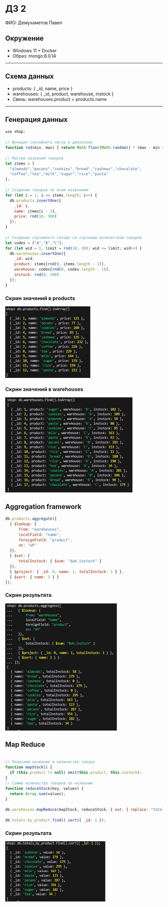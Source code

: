 # ДЗ 2

ФИО: Демухаметов Павел

## Окружение
- Windows 11 + Docker
- Образ: mongo:8.0.14

---

## Схема данных
- products: { _id, name, price }
- warehouses: { _id, product, warehouse, instock }
- Связь: warehouses.product = products.name

---

## Генерация данных

~~~javascript
use shop;

// Функция случайного числа в диапозоне 
function rnd(min, max) { return Math.floor(Math.random() * (max - min + 1)) + min; }

// Массив названий товаров
let items = [
  "almonds","pecans","cookies","bread","cashews","chocolate",
  "coffee","tea","milk","sugar","rice","pasta"
];

// Создание товаров по всем названиям
for (let i = 1; i <= items.length; i++) {
  db.products.insertOne({
    _id: i,
    name: items[i - 1],
    price: rnd(10, 300)
  });
}

// Создание случайного склада со случаным количеством товаров 
let codes = ["A","B","C"];
for (let wid = 1, limit = rnd(10, 20); wid <= limit; wid++) {
  db.warehouses.insertOne({
    _id: wid,
    product: items[rnd(0, items.length - 1)],
    warehouse: codes[rnd(0, codes.length - 1)],
    instock: rnd(0, 200)
  });
}
~~~

### Скрин значений в products
![Скрин](images/1.jpg)

### Скрин значений в warehouses
![Скрин](images/2.jpg)

## Aggregation framework
~~~javascript
db.products.aggregate([
  { $lookup: {
      from: "warehouses",
      localField: "name",
      foreignField: "product",
      as: "wh"
  }},
  { $set: {
      totalInstock: { $sum: "$wh.instock" }
  }},
  { $project: { _id: 0, name: 1, totalInstock: 1 } },
  { $sort: { name: 1 } }
]);
~~~
### Скрин результата
![Скрин](images/3.jpg)


## Map Reduce
~~~javascript

// Получаем название и количество товара
function mapStock() {
  if (this.product != null) emit(this.product, this.instock);
}
// Сумма количества товаров по названию
function reduceStock(key, values) {
  return Array.sum(values);
}

db.warehouses.mapReduce(mapStock, reduceStock, { out: { replace: "totals_by_product" } });

db.totals_by_product.find().sort({ _id: 1 });
~~~
### Скрин результата
![Скрин](images/4.jpg)
